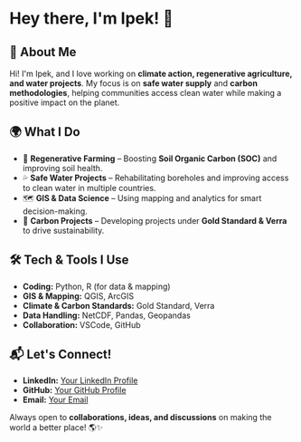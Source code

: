 
# Hey there, I'm Ipek! 👋

## 🌱 About Me
Hi! I'm Ipek, and I love working on **climate action, regenerative agriculture, and water projects**. My focus is on **safe water supply** and **carbon methodologies**, helping communities access clean water while making a positive impact on the planet.

## 🌍 What I Do
- 🚜 **Regenerative Farming** – Boosting **Soil Organic Carbon (SOC)** and improving soil health.
- 💦 **Safe Water Projects** – Rehabilitating boreholes and improving access to clean water in multiple countries.
- 🗺️ **GIS & Data Science** – Using mapping and analytics for smart decision-making.
- 🌿 **Carbon Projects** – Developing projects under **Gold Standard & Verra** to drive sustainability.

## 🛠️ Tech & Tools I Use
- **Coding:** Python, R (for data & mapping)
- **GIS & Mapping:** QGIS, ArcGIS
- **Climate & Carbon Standards:** Gold Standard, Verra
- **Data Handling:** NetCDF, Pandas, Geopandas
- **Collaboration:** VSCode, GitHub

## 📬 Let's Connect!
- **LinkedIn:** [Your LinkedIn Profile](#)
- **GitHub:** [Your GitHub Profile](https://github.com/yourusername)
- **Email:** [Your Email](mailto:youremail@example.com)

Always open to **collaborations, ideas, and discussions** on making the world a better place! 🌎✨


